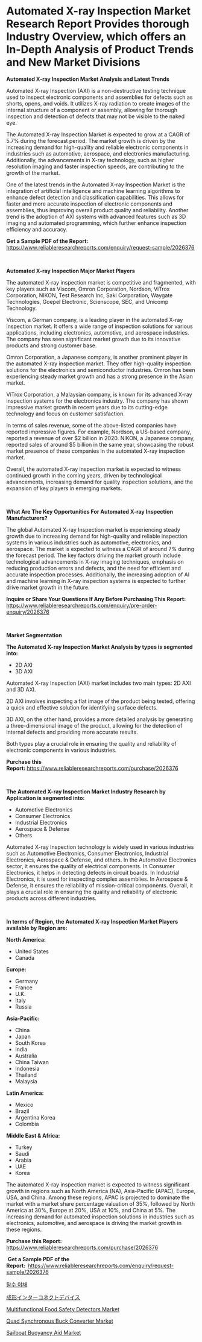 <p><h1>Automated X-ray Inspection Market Research Report Provides thorough Industry Overview, which offers an In-Depth Analysis of Product Trends and New Market Divisions</h1></p><p><strong>Automated X-ray Inspection Market Analysis and Latest Trends</strong></p>
<p><p>Automated X-ray Inspection (AXI) is a non-destructive testing technique used to inspect electronic components and assemblies for defects such as shorts, opens, and voids. It utilizes X-ray radiation to create images of the internal structure of a component or assembly, allowing for thorough inspection and detection of defects that may not be visible to the naked eye.</p><p>The Automated X-ray Inspection Market is expected to grow at a CAGR of 5.7% during the forecast period. The market growth is driven by the increasing demand for high-quality and reliable electronic components in industries such as automotive, aerospace, and electronics manufacturing. Additionally, the advancements in X-ray technology, such as higher resolution imaging and faster inspection speeds, are contributing to the growth of the market.</p><p>One of the latest trends in the Automated X-ray Inspection Market is the integration of artificial intelligence and machine learning algorithms to enhance defect detection and classification capabilities. This allows for faster and more accurate inspection of electronic components and assemblies, thus improving overall product quality and reliability. Another trend is the adoption of AXI systems with advanced features such as 3D imaging and automated programming, which further enhance inspection efficiency and accuracy.</p></p>
<p><strong>Get a Sample PDF of the Report:&nbsp;</strong> <a href="https://www.reliableresearchreports.com/enquiry/request-sample/2026376">https://www.reliableresearchreports.com/enquiry/request-sample/2026376</a></p>
<p>&nbsp;</p>
<p><strong>Automated X-ray Inspection Major Market Players</strong></p>
<p><p>The automated X-ray inspection market is competitive and fragmented, with key players such as Viscom, Omron Corporation, Nordson, ViTrox Corporation, NIKON, Test Research Inc, Saki Corporation, Waygate Technologies, Goepel Electronic, Scienscope, SEC, and Unicomp Technology.</p><p>Viscom, a German company, is a leading player in the automated X-ray inspection market. It offers a wide range of inspection solutions for various applications, including electronics, automotive, and aerospace industries. The company has seen significant market growth due to its innovative products and strong customer base.</p><p>Omron Corporation, a Japanese company, is another prominent player in the automated X-ray inspection market. They offer high-quality inspection solutions for the electronics and semiconductor industries. Omron has been experiencing steady market growth and has a strong presence in the Asian market.</p><p>ViTrox Corporation, a Malaysian company, is known for its advanced X-ray inspection systems for the electronics industry. The company has shown impressive market growth in recent years due to its cutting-edge technology and focus on customer satisfaction.</p><p>In terms of sales revenue, some of the above-listed companies have reported impressive figures. For example, Nordson, a US-based company, reported a revenue of over $2 billion in 2020. NIKON, a Japanese company, reported sales of around $5 billion in the same year, showcasing the robust market presence of these companies in the automated X-ray inspection market.</p><p>Overall, the automated X-ray inspection market is expected to witness continued growth in the coming years, driven by technological advancements, increasing demand for quality inspection solutions, and the expansion of key players in emerging markets.</p></p>
<p>&nbsp;</p>
<p><strong>What Are The Key Opportunities For Automated X-ray Inspection Manufacturers?</strong></p>
<p><p>The global Automated X-ray Inspection market is experiencing steady growth due to increasing demand for high-quality and reliable inspection systems in various industries such as automotive, electronics, and aerospace. The market is expected to witness a CAGR of around 7% during the forecast period. The key factors driving the market growth include technological advancements in X-ray imaging techniques, emphasis on reducing production errors and defects, and the need for efficient and accurate inspection processes. Additionally, the increasing adoption of AI and machine learning in X-ray inspection systems is expected to further drive market growth in the future.</p></p>
<p><strong>Inquire or Share Your Questions If Any Before Purchasing This Report:</strong> <a href="https://www.reliableresearchreports.com/enquiry/pre-order-enquiry/2026376">https://www.reliableresearchreports.com/enquiry/pre-order-enquiry/2026376</a></p>
<p>&nbsp;</p>
<p><strong>Market Segmentation</strong></p>
<p><strong>The Automated X-ray Inspection Market Analysis by types is segmented into:</strong></p>
<p><ul><li>2D AXI</li><li>3D AXI</li></ul></p>
<p><p>Automated X-ray Inspection (AXI) market includes two main types: 2D AXI and 3D AXI. </p><p>2D AXI involves inspecting a flat image of the product being tested, offering a quick and effective solution for identifying surface defects. </p><p>3D AXI, on the other hand, provides a more detailed analysis by generating a three-dimensional image of the product, allowing for the detection of internal defects and providing more accurate results. </p><p>Both types play a crucial role in ensuring the quality and reliability of electronic components in various industries.</p></p>
<p><strong>Purchase this Report:&nbsp;</strong><a href="https://www.reliableresearchreports.com/purchase/2026376">https://www.reliableresearchreports.com/purchase/2026376</a></p>
<p>&nbsp;</p>
<p><strong>The Automated X-ray Inspection Market Industry Research by Application is segmented into:</strong></p>
<p><ul><li>Automotive Electronics</li><li>Consumer Electronics</li><li>Industrial Electronics</li><li>Aerospace & Defense</li><li>Others</li></ul></p>
<p><p>Automated X-ray Inspection technology is widely used in various industries such as Automotive Electronics, Consumer Electronics, Industrial Electronics, Aerospace & Defense, and others. In the Automotive Electronics sector, it ensures the quality of electrical components. In Consumer Electronics, it helps in detecting defects in circuit boards. In Industrial Electronics, it is used for inspecting complex assemblies. In Aerospace & Defense, it ensures the reliability of mission-critical components. Overall, it plays a crucial role in ensuring the quality and reliability of electronic products across different industries.</p></p>
<p>&nbsp;</p>
<p><strong>In terms of Region, the Automated X-ray Inspection Market Players available by Region are:</strong></p>
<p>
    <p> <strong> North America: </strong>
        <ul>
            <li>United States</li>
            <li>Canada</li>
        </ul>
        </p> 
    <p> <strong> Europe: </strong>
        <ul>
            <li>Germany</li>
            <li>France</li>
            <li>U.K.</li>
            <li>Italy</li>
            <li>Russia</li>
        </ul>
        </p> 
    <p> <strong> Asia-Pacific: </strong>
        <ul>
            <li>China</li>
            <li>Japan</li>
            <li>South Korea</li>
            <li>India</li>
            <li>Australia</li>
            <li>China Taiwan</li>
            <li>Indonesia</li>
            <li>Thailand</li>
            <li>Malaysia</li>
        </ul>
        </p> 
    <p> <strong> Latin America: </strong>
        <ul>
            <li>Mexico</li>
            <li>Brazil</li>
            <li>Argentina Korea</li>
            <li>Colombia</li>
        </ul>
        </p> 
    <p> <strong> Middle East & Africa: </strong>
        <ul>
            <li>Turkey</li>
            <li>Saudi</li>
            <li>Arabia</li>
            <li>UAE</li>
            <li>Korea</li>
        </ul>
    </p>
    </p>
<p><p>The automated X-ray inspection market is expected to witness significant growth in regions such as North America (NA), Asia-Pacific (APAC), Europe, USA, and China. Among these regions, APAC is projected to dominate the market with a market share percentage valuation of 35%, followed by North America at 30%, Europe at 20%, USA at 10%, and China at 5%. The increasing demand for automated inspection solutions in industries such as electronics, automotive, and aerospace is driving the market growth in these regions.</p></p>
<p><strong>Purchase this Report: </strong><a href="https://www.reliableresearchreports.com/purchase/2026376">https://www.reliableresearchreports.com/purchase/2026376</a></p>
<p>&nbsp;<strong>Get a Sample PDF of the Report:&nbsp;&nbsp;</strong><a href="https://www.reliableresearchreports.com/enquiry/request-sample/2026376">https://www.reliableresearchreports.com/enquiry/request-sample/2026376</a></p>
<p><strong></strong></p>
<p><p><a href="https://github.com/bvubpqd5241630/Market-Research-Report-List-1/blob/main/8897429186924.md">탈수 야채</a></p><p><a href="https://github.com/xemfu2379520/Market-Research-Report-List-1/blob/main/2585426186959.md">成形インターコネクトデバイス</a></p><p><a href="https://rainy-horn-d69.notion.site/Multifunctional-Food-Safety-Detectors-Market-Research-Report-Unlocks-Analysis-on-the-Market-Financia-cfc422bd3d6d47b8a753a81a84842834">Multifunctional Food Safety Detectors Market</a></p><p><a href="https://view.publitas.com/reportprime-1/quad-synchronous-buck-converter-market-dynamics-2024-2031-also-about-its-market-trends-projections-and-opportunities/">Quad Synchronous Buck Converter Market</a></p><p><a href="https://view.publitas.com/reportprime-1/sailboat-buoyancy-aid-market-analysis-examines-its-scope-on-growth-opportunities-and-forecasted-trends-spanning-from-2024-to-2031/">Sailboat Buoyancy Aid Market</a></p></p>